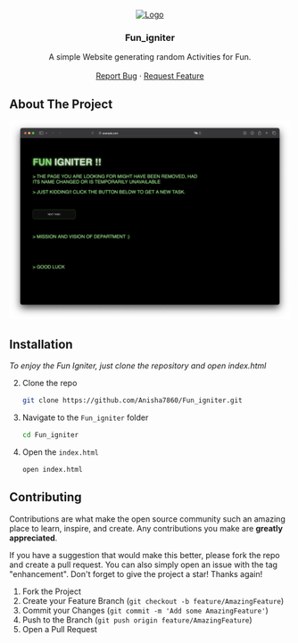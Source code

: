 <!-- PROJECT LOGO -->
<br />
<div align="center">
  <a href="https://github.com/Anisha7860/Fun_igniter">
    <img src="img/favicon.png" alt="Logo" width="80" height="80">
  </a>

  <h3 align="center">Fun_igniter</h3>

  <p align="center">
    A simple Website generating random Activities for Fun.
    <br />
    <br />
    <a href="https://github.com/Anisha7860/Fun_igniter/issues">Report Bug</a>
    ·
    <a href="https://github.com/Anisha7860/Fun_igniter/issues">Request Feature</a>
  </p>
</div>

## About The Project

![demo](./img/demo.png)

## Installation

_To enjoy the Fun Igniter, just clone the repository and open index.html_

2. Clone the repo
   ```sh
   git clone https://github.com/Anisha7860/Fun_igniter.git
   ```
3. Navigate to the `Fun_igniter` folder
   ```sh
   cd Fun_igniter
   ```
4. Open the `index.html`
   ```sh
   open index.html
   ```

## Contributing

Contributions are what make the open source community such an amazing place to learn, inspire, and create. Any contributions you make are **greatly appreciated**.

If you have a suggestion that would make this better, please fork the repo and create a pull request. You can also simply open an issue with the tag "enhancement".
Don't forget to give the project a star! Thanks again!

1. Fork the Project
2. Create your Feature Branch (`git checkout -b feature/AmazingFeature`)
3. Commit your Changes (`git commit -m 'Add some AmazingFeature'`)
4. Push to the Branch (`git push origin feature/AmazingFeature`)
5. Open a Pull Request